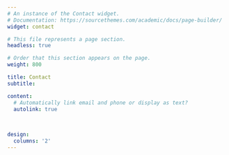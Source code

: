 ```yaml
---
# An instance of the Contact widget.
# Documentation: https://sourcethemes.com/academic/docs/page-builder/
widget: contact

# This file represents a page section.
headless: true

# Order that this section appears on the page.
weight: 800

title: Contact
subtitle:

content:
  # Automatically link email and phone or display as text?
  autolink: true
  

  
design:
  columns: '2'
---
```

